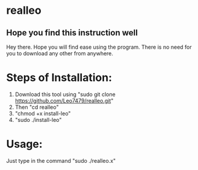 # realleo
<h2>Hope you find this instruction well</h2>
Hey there. Hope you will find ease using the program.
There is no need for you to download any other from anywhere.

# Steps of Installation:
1. Download this tool using "sudo git clone https://github.com/Leo7479/realleo.git"
2. Then "cd realleo"
3. "chmod +x install-leo"
4. "sudo ./install-leo"

# Usage:
Just type in the command "sudo ./realleo.x"
